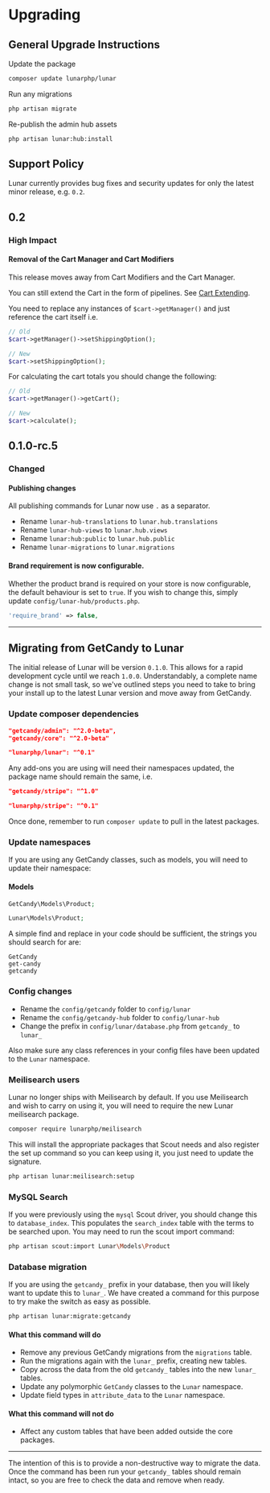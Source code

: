 # Upgrading

## General Upgrade Instructions

Update the package

```sh
composer update lunarphp/lunar
```

Run any migrations

```sh
php artisan migrate
```

Re-publish the admin hub assets

```sh
php artisan lunar:hub:install
```

## Support Policy

Lunar currently provides bug fixes and security updates for only the latest minor release, e.g. `0.2`. 

## 0.2

### High Impact

#### Removal of the Cart Manager and Cart Modifiers

This release moves away from Cart Modifiers and the Cart Manager.

You can still extend the Cart in the form of pipelines. See [Cart Extending](extending/carts).

You need to replace any instances of `$cart->getManager()` and just reference the cart itself i.e.

```php
// Old
$cart->getManager()->setShippingOption();

// New
$cart->setShippingOption();
```

For calculating the cart totals you should change the following:

```php
// Old
$cart->getManager()->getCart();

// New
$cart->calculate();
```

## 0.1.0-rc.5

### Changed

#### Publishing changes

All publishing commands for Lunar now use `.` as a separator.

- Rename `lunar-hub-translations` to `lunar.hub.translations`
- Rename `lunar-hub-views` to `lunar.hub.views`
- Rename `lunar:hub:public` to `lunar.hub.public`
- Rename `lunar-migrations` to `lunar.migrations`

#### Brand requirement is now configurable.

Whether the product brand is required on your store is now configurable, the default behaviour is set to `true`. If you wish to change this, simply update `config/lunar-hub/products.php`.

```php
'require_brand' => false,
```

---

## Migrating from GetCandy to Lunar

The initial release of Lunar will be version `0.1.0`. This allows for a rapid development cycle until we reach `1.0.0`.
Understandably, a complete name change is not small task, so we've outlined steps you need to take to bring your install
up to the latest Lunar version and move away from GetCandy.

### Update composer dependencies

```json
"getcandy/admin": "^2.0-beta",
"getcandy/core": "^2.0-beta"
```

```json
"lunarphp/lunar": "^0.1"
```

Any add-ons you are using will need their namespaces updated, the package name should remain the same, i.e.

```json
"getcandy/stripe": "^1.0"
```

```json
"lunarphp/stripe": "^0.1"
```

Once done, remember to run `composer update` to pull in the latest packages.

### Update namespaces

If you are using any GetCandy classes, such as models, you will need to update their namespace:

#### Models

```php
GetCandy\Models\Product;
```

```php
Lunar\Models\Product;
```

A simple find and replace in your code should be sufficient, the strings you should search for are:

```
GetCandy
get-candy
getcandy
```

### Config changes

- Rename the `config/getcandy` folder to `config/lunar`
- Rename the `config/getcandy-hub` folder to `config/lunar-hub`
- Change the prefix in `config/lunar/database.php` from `getcandy_` to `lunar_`

Also make sure any class references in your config files have been updated to the `Lunar` namespace.

### Meilisearch users

Lunar no longer ships with Meilisearch by default. If you use Meilisearch and wish to carry on using it, you will need
to require the new Lunar meilisearch package.

```sh
composer require lunarphp/meilisearch
```

This will install the appropriate packages that Scout needs and also register the set up command so you can keep using
it, you just need to update the signature.

```sh
php artisan lunar:meilisearch:setup
```

### MySQL Search

If you were previously using the `mysql` Scout driver, you should change this to `database_index`. This populates the
`search_index` table with the terms to be searched upon. You may need to run the scout import command:

```sh
php artisan scout:import Lunar\Models\Product
```

### Database migration

If you are using the `getcandy_` prefix in your database, then you will likely want to update this to `lunar_`.
We have created a command for this purpose to try make the switch as easy as possible.

```sh
php artisan lunar:migrate:getcandy
```

#### What this command will do

- Remove any previous GetCandy migrations from the `migrations` table.
- Run the migrations again with the `lunar_` prefix, creating new tables.
- Copy across the data from the old `getcandy_` tables into the new `lunar_` tables.
- Update any polymorphic `GetCandy` classes to the `Lunar` namespace.
- Update field types in `attribute_data` to the `Lunar` namespace.


#### What this command will not do

- Affect any custom tables that have been added outside the core packages.

---

The intention of this is to provide a non-destructive way to migrate the data. Once the command has been run
your `getcandy_` tables should remain intact, so you are free to check the data and remove when ready.
